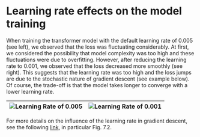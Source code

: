 # Learning rate effects on the model training

When training the transformer model with the default learning rate of 0.005 (see left), we observed that the loss was fluctuating considerably. At first, we considered the possibility that model complexity was too high and these fluctuations were due to overfitting. However, after reducing the learning rate to 0.001, we observed that the loss decreased more smoothly (see right). This suggests that the learning rate was too high and the loss jumps are due to the stochastic nature of gradient descent (see example below). Of course, the trade-off is that the model takes longer to converge with a lower learning rate.

| ![Learning Rate of 0.005](output/pig_latin_data/h20-bs64-transformer-additive-lr-0.005/loss_plot.jpg) | ![Learning Rate of 0.001](output/pig_latin_data/h20-bs64-transformer-additive-lr-0.001/loss_plot.jpg) |
|:---------------------------------------------------------------:|:---------------------------------------------------------------:|

For more details on the influence of the learning rate in gradient descent, see the following [link](https://srdas.github.io/DLBook/GradientDescentTechniques.html), in particular Fig. 7.2.
